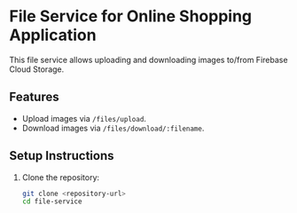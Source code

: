 # File Service for Online Shopping Application

This file service allows uploading and downloading images to/from Firebase Cloud Storage.

## Features

- Upload images via `/files/upload`.
- Download images via `/files/download/:filename`.

## Setup Instructions

1. Clone the repository:
   ```bash
   git clone <repository-url>
   cd file-service
   ```
